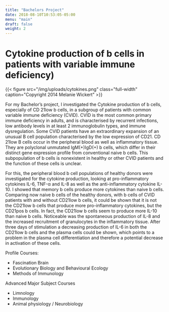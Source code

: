 ```yaml
---
title: "Bachelors Project"
date: 2018-08-10T10:53:05-05:00
menu: "main"
draft: false
weight: 2
---
```

# Cytokine production of b cells in patients with variable immune deficiency)

{{< figure src="/img/uploads/cytokines.png" class="full-width" caption="Copyright 2014 Melanie Wickert" >}}

For my Bachelor’s project, I investigated the Cytokine production of b cells, especially of CD 21low b cells, in a subgroup of patients with common variable immune deficiency (CVID). CVID is the most common primary immune deficiency in adults, and is characterised by recurrent infections, low antibody levels in at least 2 immunoglobulin types, and immune dysregulation. Some CVID patients have an extraordinary expansion of an unusual B cell population characterised by the low expression of CD21. CD 21low B cells occur in the peripheral blood as well as inflammatory tissue. They are polyclonal unmutated IgM(+)IgD(+) b cells, which differ in their distinct gene expression profile from conventional naive b cells. This subpopulation of b cells is nonexistent in healthy or other CVID patients and the function of these cells is unclear.

For this, the peripheral blood b cell populations of healthy donors were investigated for the cytokine production, looking at pro-inflammatory cytokines IL-6, TNF-α and IL-8 as well as the anti-inflammatory cytokine IL-10. I showed that memory b cells produce more cytokines than naive b cells. Comparing now naive b cells of the healthy donors, with b cells of CVID patients with and without CD21low b cells, it could be shown that it is not the CD21low b cells that produce more pro-inflammatory cytokines, but the CD21pos b cells. In fact, the CD21low b cells seem to produce more IL-10 than naive b cells. Noticeable was the spontaneous production of IL-8 and the increased recruitment of granulocytes in the inflammatory tissue. After three days of stimulation a decreasing production of IL-6 in both the CD21low b cells and the plasma cells could be shown, which points to a problem in the plasma cell differentiation and therefore a potential decrease in activation of these cells.


Profile Courses:

* Fascination Brain
* Evolutionary Biology and Behavioural Ecology
* Methods of Immunology

Advanced Major Subject Courses
* Limnology
* Immunology
* Animal physiology / Neurobiology
